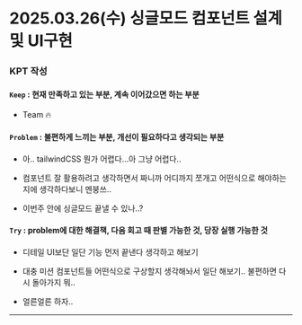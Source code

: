 # 2025.03.26(수) 싱글모드 컴포넌트 설계 및 UI구현

### KPT 작성

#### `Keep` : 현재 만족하고 있는 부분, 계속 이어갔으면 하는 부분

- Team 🔥

#### `Problem` : 불편하게 느끼는 부분, 개선이 필요하다고 생각되는 부분

- 아.. tailwindCSS 뭔가 어렵다...아 그냥 어렵다..

- 컴포넌트 잘 활용하려고 생각하면서 짜니까 어디까지 쪼개고 어떤식으로 해야하는지에 생각하다보니 멘붕쓰..

- 이번주 안에 싱글모드 끝낼 수 있나..?

#### `Try` : problem에 대한 해결책, 다음 회고 때 판별 가능한 것, 당장 실행 가능한 것

- 디테일 UI보단 일단 기능 먼저 끝낸다 생각하고 해보기

- 대충 미션 컴포넌트들 어떤식으로 구상할지 생각해놔서 일단 해보기.. 불편하면 다시 돌아가지 뭐..

- 얼른얼른 하자..

---
